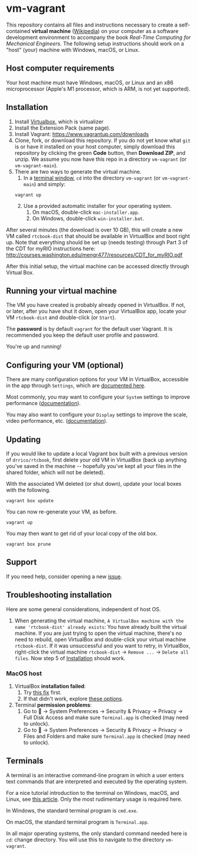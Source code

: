 # vm-vagrant

This repository contains all files and instructions necessary to create a self-contained **virtual machine** ([Wikipedia](https://en.wikipedia.org/wiki/Virtual_machine)) on your computer as a software development environment to accompany the book _Real-Time Computing for Mechanical Engineers_. The following setup instructions should work on a "host" (your) machine with Windows, macOS, or Linux.

## Host computer requirements

Your host machine must have Windows, macOS, or Linux and an x86 microprocessor (Apple's M1 processor, which is ARM, is not yet supported).

## Installation

1. Install [Virtualbox](https://www.virtualbox.org/wiki/Downloads), which is virtualizer
2. Install the Extension Pack (same page).
3. Install Vagrant: https://www.vagrantup.com/downloads
4. Clone, fork, or download this repository. If you do not yet know what `git` is or have it installed on your host computer, simply download this repository by clicking the green **Code** button, then **Download ZIP**, and unzip. We assume you now have this repo in a directory `vm-vagrant` (or `vm-vagrant-main`).
5. There are two ways to generate the virtual machine. 
	1. In a [terminal window](#terminals), `cd` into the directory `vm-vagrant` (or `vm-vagrant-main`) and simply:
	```console
	vagrant up
	```
	2. Use a provided automatic installer for your operating system. 
		1. On macOS, double-click `mac-installer.app`.
		2. On Windows, double-click `win-installer.bat`.

After several minutes (the download is over 10 GB), this will create a new VM called `rtcbook-dist` that should be available in VirtualBox and boot right up. Note that everything should be set up (needs testing) through Part 3 of the CDT for myRIO instructions here:
http://courses.washington.edu/mengr477/resources/CDT_for_myRIO.pdf

After this initial setup, the virtual machine can be accessed directly through Virtual Box.

## Running your virtual machine

The VM you have created is probably already opened in VirtualBox. If not, or later, after you have shut it down, open your VirtualBox app, locate your VM `rtcbook-dist` and double-click (or `Start`).

The **password** is by default `vagrant` for the default user Vagrant. It is recommended you keep the default user profile and password.

You're up and running!

## Configuring your VM (optional)

There are many configuration options for your VM in VirtualBox, accessible in the app through `Settings`, which are [documented here](https://www.virtualbox.org/manual/ch03.html).

Most commonly, you may want to configure your `System` settings to improve performance ([documentation](https://www.virtualbox.org/manual/ch03.html#settings-system)).

You may also want to configure your `Display` settings to improve the scale, video performance, etc. ([documentation](https://www.virtualbox.org/manual/ch03.html#settings-display)).

## Updating

If you would like to update a local Vagrant box built with a previous version of `drrico/rtcbook`, first delete your old VM in VirtualBox (back up anything you've saved in the machine -- hopefully you've kept all your files in the shared folder, which will not be deleted).

With the associated VM deleted (or shut down), update your local boxes with the following.
```console
vagrant box update
```
You can now re-generate your VM, as before.
```console
vagrant up
```
You may then want to get rid of your local copy of the old box.
```console
vagrant box prune
```

## Support

If you need help, consider opening a new [issue](../../issues).

## Troubleshooting installation

Here are some general considerations, independent of host OS.

1. When generating the virtual machine, `A VirtualBox machine with the name 'rtcbook-dist' already exists`: You have already built the virtual machine. If you are just trying to open the virtual machine, there's no need to rebuild, open VirtualBox and double-click your virtual machine `rtcbook-dist`. If it was unsuccessful and you want to retry, in VirtualBox, right-click the virtual machine `rtcbook-dist`  → `Remove ...`  → `Delete all files`. Now step 5 of [Installation](#installation) should work.

### MacOS host

1. VirtualBox **installation failed**:
	1. Try [this fix](https://mkyong.com/mac/install-virtualbox-on-macos-the-installation-failed/) first.
	2. If that didn't work, explore [these options](https://medium.com/@DMeechan/fixing-the-installation-failed-virtualbox-error-on-mac-high-sierra-7c421362b5b5).
2. Terminal **permission problems**:
	1. Go to  → System Preferences → Security & Privacy → Privacy → Full Disk Access and make sure `Terminal.app` is checked (may need to unlock).
	1. Go to  → System Preferences → Security & Privacy → Privacy → Files and Folders and make sure `Terminal.app` is checked (may need to unlock).

## Terminals

A terminal is an interactive command-line program in which a user enters text commands that are interpreted and executed by the operating system.

For a nice tutorial introduction to the terminal on Windows, macOS, and Linux, see [this article](https://tutorial.djangogirls.org/en/intro_to_command_line/). Only the most rudimentary usage is required here.

In Windows, the standard terminal program is `cmd.exe`. 

On macOS, the standard terminal program is `Terminal.app`.

In all major operating systems, the only standard command needed here is `cd`: change directory. You will use this to navigate to the directory `vm-vagrant`.
